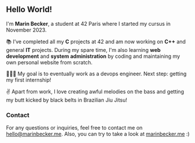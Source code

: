 ## Hello World!

I'm **Marin Becker**, a student at 42 Paris where I started my cursus in November 2023. 

📚 I’ve completed all my **C** projects at 42 and am now working on **C++** and general **IT** projects. During my spare time, I'm also learning **web development** and **system administration** by coding and maintaining my own personal website from scratch. 

🧑🏻‍💻 My goal is to eventually work as a devops engineer. Next step: getting my first internship! 

✌️ Apart from work, I love creating awful melodies on the bass and getting my butt kicked by black belts in Brazilian Jiu Jitsu!    

### Contact
For any questions or inquiries, feel free to contact me on [hello@marinbecker.me](mailto:hello@marinbecker.me). Also, you can try to take a look at [marinbecker.me](https://www.marinbecker.me) :)
